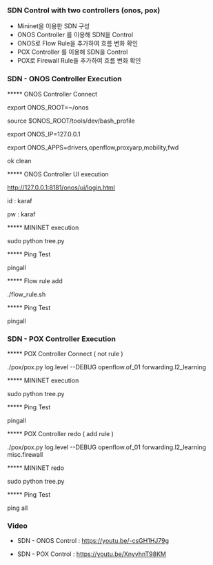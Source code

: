 ### SDN Control with two controllers (onos, pox)

* Mininet을 이용한 SDN 구성
* ONOS Controller 를 이용해 SDN을 Control 
* ONOS로 Flow Rule을 추가하여 흐름 변화 확인
* POX Controller 를 이용해 SDN을 Control
* POX로 Firewall Rule을 추가하여 흐름 변화 확인

### SDN - ONOS Controller Execution

***** ONOS Controller Connect

export ONOS_ROOT=~/onos

source $ONOS_ROOT/tools/dev/bash_profile

export ONOS_IP=127.0.0.1

export ONOS_APPS=drivers,openflow,proxyarp,mobility,fwd

ok clean

***** ONOS Controller UI execution

http://127.0.0.1:8181/onos/ui/login.html

id : karaf

pw : karaf

***** MININET execution

sudo python tree.py

***** Ping Test

pingall

***** Flow rule add

./flow_rule.sh


***** Ping Test

pingall


### SDN - POX Controller Execution

***** POX Controller Connect ( not rule )

./pox/pox.py log.level --DEBUG openflow.of_01 forwarding.l2_learning

***** MININET execution

sudo python tree.py

***** Ping Test

pingall

***** POX Controller redo ( add rule )

./pox/pox.py log.level --DEBUG openflow.of_01 forwarding.l2_learning misc.firewall

***** MININET redo

sudo python tree.py

***** Ping Test

ping all


### Video

* SDN - ONOS Control : https://youtu.be/-csGH1HJ79g

* SDN - POX Control : https://youtu.be/XnyvhnT98KM









